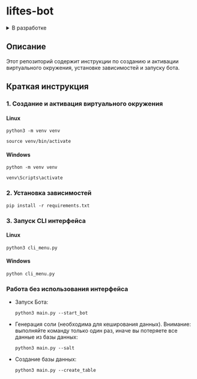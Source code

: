 # liftes-bot

<details><summary>В разработке</summary>

- [ ] Исправить функцию generate_salt() 
- [ ] Замена рекурсивных вызовов функция на циклы
- [ ] Замена моно кода на модульную структуру 
- [x] Добавить ограничение на число попыток сгенирировать соль 
- [ ] Добавить обработчик ошибак везде где необходимо
- [ ] Добавить мульти язычность (EN, Ru)
- [ ] Добавить бэкенд для keyring 

</details>


## Описание
Этот репозиторий содержит инструкции по созданию и активации виртуального окружения, установке зависимостей и запуску бота.

## Краткая инструкция

### 1. Создание и активация виртуального окружения

#### Linux
```shell
python3 -m venv venv
```
```shell
source venv/bin/activate 
```

#### Windows
```shell
python -m venv venv
```
```shell
venv\Scripts\activate
```

### 2. Установка зависимостей
```shell
pip install -r requirements.txt
```

### 3. Запуск CLI интерфейса

#### Linux
```shell
python3 cli_menu.py
```

#### Windows
```shell
python cli_menu.py
```

### Работа без использования интерфейса

- Запуск Бота:
  ```shell
  python3 main.py --start_bot
  ```

- Генерация соли (необходима для кеширования данных). Внимание: выполняйте команду только один раз, иначе вы потеряете все данные из базы данных:
  ```shell
  python3 main.py --salt
  ```

- Создание базы данных:
  ```shell
  python3 main.py --create_table
  ```
